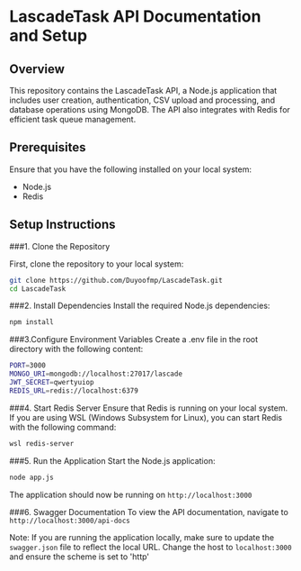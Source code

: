 # LascadeTask API Documentation and Setup

## Overview

This repository contains the LascadeTask API, a Node.js application that includes user creation, authentication, CSV upload and processing, and database operations using MongoDB. The API also integrates with Redis for efficient task queue management.

## Prerequisites

Ensure that you have the following installed on your local system:

- Node.js
- Redis

## Setup Instructions

###1. Clone the Repository

First, clone the repository to your local system:

```bash
git clone https://github.com/Duyoofmp/LascadeTask.git
cd LascadeTask
```

###2. Install Dependencies
Install the required Node.js dependencies:
```bash
npm install
```
###3.Configure Environment Variables
Create a .env file in the root directory with the following content:
```bash
PORT=3000
MONGO_URI=mongodb://localhost:27017/lascade
JWT_SECRET=qwertyuiop
REDIS_URL=redis://localhost:6379
```

###4. Start Redis Server
Ensure that Redis is running on your local system. If you are using WSL (Windows Subsystem for Linux), you can start Redis with the following command:
```bash
wsl redis-server
```
###5. Run the Application
Start the Node.js application:
```bash
node app.js
```
The application should now be running on
`http://localhost:3000`

###6. Swagger Documentation
To view the API documentation, navigate to
```http://localhost:3000/api-docs```


Note: If you are running the application locally, make sure to update the ```swagger.json```
file to reflect the local URL. Change the host to ```localhost:3000``` and ensure the scheme is set to 
'http'
